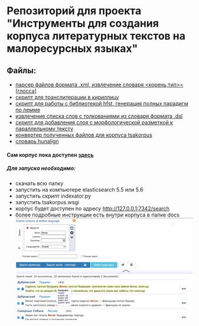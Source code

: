 # Репозиторий для проекта "Инструменты для создания корпуса литературных текстов на малоресурсных языках"
## Файлы:
* [парсер файлов формата .xml, извлечение словаря <корень,тип>=[глосса]](https://github.com/victoriassazonova/corpora_instruments/blob/main/corpus_parser.py)
* [скрипт для транслитерации в кириллицу](https://github.com/victoriassazonova/corpora_instruments/blob/main/transliteration.py)
* [скрипт для работы с библиотекой hfst, генерация полных парадигм по лемме](https://github.com/victoriassazonova/corpora_instruments/blob/main/hfst_task)
* [извлечение списка слов с толкованиями из словаря формата .dsl](https://github.com/victoriassazonova/corpora_instruments/blob/main/dsl_dict)
* [скрипт для добавления слоя с морфологической разметкой к параллельному тексту](https://github.com/victoriassazonova/corpora_instruments/tree/main/analyze_aligned_text)
* [конвертер полученных файлов для корпуса tsakorpus](https://github.com/victoriassazonova/corpora_instruments/tree/main/customtxt2json.py)
* [словарь hunalign](https://github.com/victoriassazonova/corpora_instruments/tree/main/g.dic)

#### Сам корпус пока доступен [здесь](https://drive.google.com/drive/folders/1LjB1m8oUrQo-YRfkNo48i9DdSsZGOpwN?usp=sharing)
##### Для запуска необходимо:
* скачать всю папку
* запустить на компьютере elasticsearch 5.5 или 5.6
* запустить скрипт indexator.py
* запустить tsakorpus.wsgi
* корпус будет доступен по адресу http://127.0.0.1:7342/search
* более подробные инструкции есть внутри корпуса в папке docs
![alt text](img/corpus.png "Описание будет тут")
